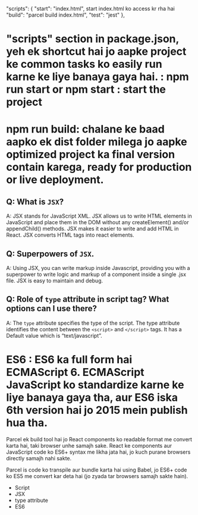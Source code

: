 "scripts": {
"start": "index.html", start index.html ko access kr rha hai
"build": "parcel build index.html",
"test": "jest"
},

# "scripts" section in package.json, yeh ek shortcut hai jo aapke project ke common tasks ko easily run karne ke liye banaya gaya hai. : npm run start or npm start : start the project

# npm run build: chalane ke baad aapko ek dist folder milega jo aapke optimized project ka final version contain karega, ready for production or live deployment.

## Q: What is `JSX`?

A: JSX stands for JavaScript XML.
JSX allows us to write HTML elements in JavaScript and place them in the DOM without any createElement() and/or appendChild() methods.
JSX makes it easier to write and add HTML in React.
JSX converts HTML tags into react elements.

## Q: Superpowers of `JSX`.

A: Using JSX, you can write markup inside Javascript, providing you with a superpower to write logic and markup of a component inside a single .jsx file. JSX is easy to maintain and debug.

## Q: Role of `type` attribute in script tag? What options can I use there?

A: The `type` attribute specifies the type of the script. The type attribute identifies the content between the `<script>` and `</script>` tags. It has a Default value which is “text/javascript”.

# ES6 : ES6 ka full form hai ECMAScript 6. ECMAScript JavaScript ko standardize karne ke liye banaya gaya tha, aur ES6 iska 6th version hai jo 2015 mein publish hua tha.

Parcel ek build tool hai jo React components ko readable format me convert karta hai, taki browser unhe samajh sake. React ke components aur JavaScript code ko ES6+ syntax me likha jata hai, jo kuch purane browsers directly samajh nahi sakte.

Parcel is code ko transpile aur bundle karta hai using Babel, jo ES6+ code ko ES5 me convert kar deta hai (jo zyada tar browsers samajh sakte hain).

- Script
- JSX
- type attribute
- ES6
